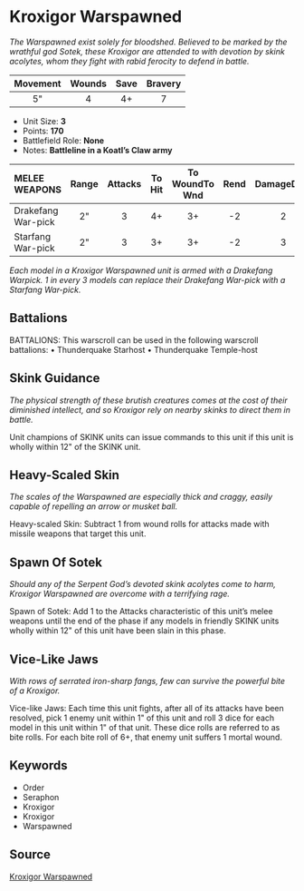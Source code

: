 # Kroxigor Warspawned

_The Warspawned exist solely for bloodshed. Believed to be marked by the wrathful god Sotek, these Kroxigor are attended to with devotion by skink acolytes, whom they fight with rabid ferocity to defend in battle._


| Movement | Wounds | Save | Bravery |
|:--------:|:------:|:----:|:-------:|
| 5" | 4 | 4+ | 7 |

* Unit Size: **3**
* Points: **170**
* Battlefield Role: **None**
* Notes: **Battleline in a Koatl’s Claw army**

| MELEE WEAPONS | Range | Attacks | To Hit | To WoundTo Wnd | Rend | DamageDmg |
|:---|:--:|:--:|:--:|:--:|:--:|:--:|
| Drakefang War-pick | 2" | 3 | 4+ | 3+ | -2 | 2 |
| Starfang War-pick | 2" | 3 | 3+ | 3+ | -2 | 3 |


_Each model in a Kroxigor Warspawned unit is armed with a Drakefang Warpick. 1 in every 3 models can replace their Drakefang War-pick with a Starfang War-pick._

## Battalions

BATTALIONS: This warscroll can be used in the following warscroll battalions: • Thunderquake Starhost • Thunderquake Temple-host

## Skink Guidance

_The physical strength of these brutish creatures comes at the cost of their diminished intellect, and so Kroxigor rely on nearby skinks to direct them in battle._

Unit champions of SKINK units can issue commands to this unit if this unit is wholly within 12" of the SKINK unit.

## Heavy-Scaled Skin

_The scales of the Warspawned are especially thick and craggy, easily capable of repelling an arrow or musket ball._

Heavy-scaled Skin: Subtract 1 from wound rolls for attacks made with missile weapons that target this unit.

## Spawn Of Sotek

_Should any of the Serpent God’s devoted skink acolytes come to harm, Kroxigor Warspawned are overcome with a terrifying rage._

Spawn of Sotek: Add 1 to the Attacks characteristic of this unit’s melee weapons until the end of the phase if any models in friendly SKINK units wholly within 12" of this unit have been slain in this phase.

## Vice-Like Jaws

_With rows of serrated iron-sharp fangs, few can survive the powerful bite of a Kroxigor._

Vice-like Jaws: Each time this unit fights, after all of its attacks have been resolved, pick 1 enemy unit within 1" of this unit and roll 3 dice for each model in this unit within 1" of that unit. These dice rolls are referred to as bite rolls. For each bite roll of 6+, that enemy unit suffers 1 mortal wound.

## Keywords

* Order
* Seraphon
* Kroxigor
* Kroxigor
* Warspawned


## Source

[Kroxigor Warspawned](https://wahapedia.ru/aos3/factions/seraphon/Kroxigor-Warspawned)
